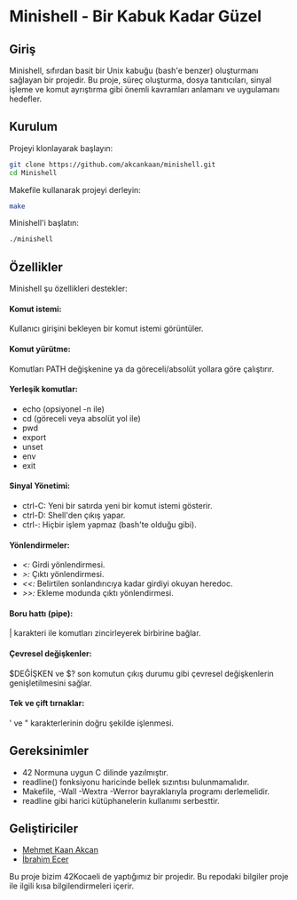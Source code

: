 # Minishell - Bir Kabuk Kadar Güzel

## Giriş
Minishell, sıfırdan basit bir Unix kabuğu (bash'e benzer) oluşturmanı sağlayan bir projedir. Bu proje, süreç oluşturma, dosya tanıtıcıları, sinyal işleme ve komut ayrıştırma gibi önemli kavramları anlamanı ve uygulamanı hedefler.

## Kurulum
Projeyi klonlayarak başlayın:

 ```bash
git clone https://github.com/akcankaan/minishell.git
cd Minishell
```

Makefile kullanarak projeyi derleyin:
 ```bash
make
```

Minishell'i başlatın:
 ```bash
./minishell
```

## Özellikler
Minishell şu özellikleri destekler:
#### Komut istemi: 
Kullanıcı girişini bekleyen bir komut istemi görüntüler.
#### Komut yürütme: 
Komutları PATH değişkenine ya da göreceli/absolüt yollara göre çalıştırır.
#### Yerleşik komutlar:
- echo (opsiyonel -n ile)
- cd (göreceli veya absolüt yol ile)
- pwd
- export
- unset
- env
- exit
#### Sinyal Yönetimi:
- ctrl-C: Yeni bir satırda yeni bir komut istemi gösterir.
- ctrl-D: Shell'den çıkış yapar.
- ctrl-\: Hiçbir işlem yapmaz (bash'te olduğu gibi).
#### Yönlendirmeler:
- *<:* Girdi yönlendirmesi.
- *>:* Çıktı yönlendirmesi.
- *<<:* Belirtilen sonlandırıcıya kadar girdiyi okuyan heredoc.
- *>>:* Ekleme modunda çıktı yönlendirmesi.
#### Boru hattı (pipe):
| karakteri ile komutları zincirleyerek birbirine bağlar.
#### Çevresel değişkenler: 
$DEĞİŞKEN ve $? son komutun çıkış durumu gibi çevresel değişkenlerin genişletilmesini sağlar.
#### Tek ve çift tırnaklar: 
' ve " karakterlerinin doğru şekilde işlenmesi.
## Gereksinimler
- 42 Normuna uygun C dilinde yazılmıştır.
- readline() fonksiyonu haricinde bellek sızıntısı bulunmamalıdır.
- Makefile, -Wall -Wextra -Werror bayraklarıyla programı derlemelidir.
- readline gibi harici kütüphanelerin kullanımı serbesttir.

## Geliştiriciler

- [Mehmet Kaan Akcan](https://github.com/akcankaan)
- [İbrahim Ecer](https://github.com/ibrahimecer)

Bu proje bizim 42Kocaeli de yaptığımız bir projedir. Bu repodaki bilgiler proje ile ilgili kısa bilgilendirmeleri içerir.


